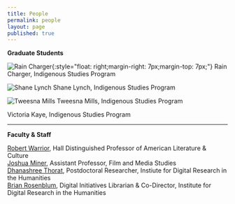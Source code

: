 ```yaml
---
title: People
permalink: people
layout: page
published: true
---
```


**Graduate Students**

![Rain Charger]({{site.baseurl}}/_pages/hs-rain-250.jpg){:style="float: right;margin-right: 7px;margin-top: 7px;"} Rain Charger, Indigenous Studies Program 
  
![Shane Lynch]({{site.baseurl}}/_pages/hs-shane-250.jpg) Shane Lynch, Indigenous Studies Program  
  
![Tweesna Mills]({{site.baseurl}}/_pages/hs-tweesna-250.jpg) Tweesna Mills, Indigenous Studies Program  
  
Victoria Kaye, Indigenous Studies Program  

---

**Faculty & Staff**

[Robert Warrior](http://americanstudies.ku.edu/robert-warrior), Hall Distinguished Professor of American Literature & Culture  
[Joshua Miner](https://film.ku.edu/joshua-miner), Assistant Professor, Film and Media Studies  
[Dhanashree Thorat](https://dhanashreethorat.com), Postdoctoral Researcher, Instiute for Digital Research in the Humanities  
[Brian Rosenblum](http://idrh.ku.edu/), Digital Initiatives Librarian & Co-Director, Institute for Digital Research in the Humanities
